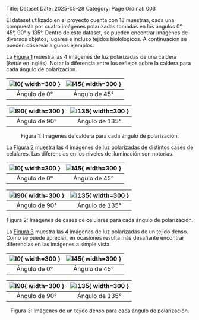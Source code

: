 Title: Dataset
Date: 2025-05-28
Category: Page
Ordinal: 003

El dataset utilizado en el  proyecto cuenta con 18 muestras, cada una compuesta por cuatro imágenes polarizadas tomadas en los ángulos 0°, 45°, 90° y 135°.  Dentro de este dataset, se pueden encontrar imagenes de diversos objetos, lugares e incluso tejidos biolólogicos. A continuación se pueden observar algunos ejemplos:


La [Figura 1](#fig-polarization-angles) muestra las 4 imágenes de luz polarizadas de una caldera (*kettle* en inglés). Notar la diferencia entre los reflejos sobre la caldera para cada ángulo de polarización.

| ![I0](images/kettle/I0.png){ width=300 } | ![I45](images/kettle/I45.png){ width=300 } |
|:--:|:--:|
| Ángulo de 0° | Ángulo de 45° |

| ![I90](images/kettle/I90.png){ width=300 } | ![I135](images/kettle/I135.png){ width=300 } |
|:--:|:--:|
| Ángulo de 90° | Ángulo de 135° |

<a id="fig-kettle-polarization-angles"></a>
<p style="text-align: center;">Figura 1: Imágenes de caldera para cada ángulo de polarización.</p>

La [Figura 2](#fig-cellphonecases-polarization-angles) muestra las 4 imágenes de luz polarizadas de distintos cases de celulares. Las diferencias en los niveles de iluminación son notorias.

| ![I0](images/cellphonecases/I0.png){ width=300 } | ![I45](images/cellphonecases/I45.png){ width=300 } |
|:--:|:--:|
| Ángulo de 0° | Ángulo de 45° |

| ![I90](images/cellphonecases/I90.png){ width=300 } | ![I135](images/cellphonecases/I135.png){ width=300 } |
|:--:|:--:|
| Ángulo de 90° | Ángulo de 135° |

<a id="fig-cellphonecases-polarization-angles"></a>
<p style="text-align: center;">Figura 2: Imágenes de cases de celulares para cada ángulo de polarización.</p>

La [Figura 3](#fig-tejido-denso-polarization-angles) muestra las 4 imágenes de luz polarizadas de un tejido denso. Como se puede apreciar, en ocasiones resulta más desafiante encontrar diferencias en las imágenes a simple vista.

| ![I0](images/tejido_denso/I0.png){ width=300 } | ![I45](images/tejido_denso/I45.png){ width=300 } |
|:--:|:--:|
| Ángulo de 0° | Ángulo de 45° |

| ![I90](images/tejido_denso/I90.png){ width=300 } | ![I135](images/tejido_denso/I135.png){ width=300 } |
|:--:|:--:|
| Ángulo de 90° | Ángulo de 135° |

<a id="fig-tejido-denso-polarization-angles"></a>
<p style="text-align: center;">Figura 3: Imágenes de un tejido denso para cada ángulo de polarización.</p>

